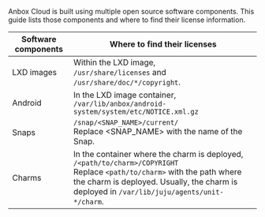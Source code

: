 Anbox Cloud is built using multiple open source software components. This guide lists those components and where to find their license information.

| Software components | Where to find their licenses |
|--|--|
| LXD images | Within the LXD image, <br/>`/usr/share/licenses` and `/usr/share/doc/*/copyright`. |
| Android | In the LXD image container, <br/> `/var/lib/anbox/android-system/system/etc/NOTICE.xml.gz` |
| Snaps | `/snap/<SNAP_NAME>/current/` </br>Replace <SNAP_NAME> with the name of the Snap.|
| Charms | In the container where the charm is deployed, `/<path/to/charm>/COPYRIGHT` <br/> Replace `<path/to/charm>` with the path where the charm is deployed. Usually, the charm is deployed in `/var/lib/juju/agents/unit-*/charm`. |
